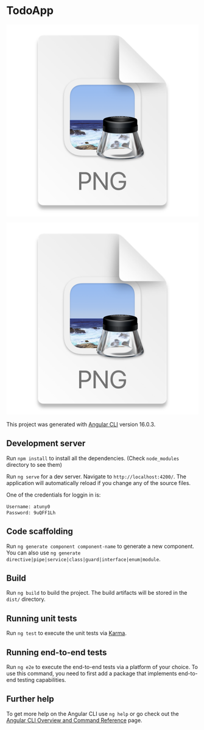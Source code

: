 # TodoApp

![img.png](docs/img.png)

![img_1.png](docs/img_1.png)


This project was generated with [Angular CLI](https://github.com/angular/angular-cli) version 16.0.3.

## Development server

Run `npm install` to install all the dependencies. (Check `node_modules` directory to see them)

Run `ng serve` for a dev server. Navigate to `http://localhost:4200/`. The application will automatically reload if you change any of the source files.

One of the credentials for loggin in is:

```
Username: atuny0
Password: 9uQFF1Lh
```
## Code scaffolding

Run `ng generate component component-name` to generate a new component. You can also use `ng generate directive|pipe|service|class|guard|interface|enum|module`.

## Build

Run `ng build` to build the project. The build artifacts will be stored in the `dist/` directory.

## Running unit tests

Run `ng test` to execute the unit tests via [Karma](https://karma-runner.github.io).

## Running end-to-end tests

Run `ng e2e` to execute the end-to-end tests via a platform of your choice. To use this command, you need to first add a package that implements end-to-end testing capabilities.

## Further help

To get more help on the Angular CLI use `ng help` or go check out the [Angular CLI Overview and Command Reference](https://angular.io/cli) page.
